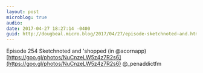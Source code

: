 ```yaml
---
layout: post
microblog: true
audio: 
date: 2017-04-27 18:27:14 -0400
guid: http://dougbeal.micro.blog/2017/04/27/episode-sketchnoted-and.html
---
```

Episode 254 Sketchnoted and 'shopped (in @acornapp) [https://goo.gl/photos/NuCnzeLW5z4z7R2s6](https://goo.gl/photos/NuCnzeLW5z4z7R2s6) @_penaddictfm
